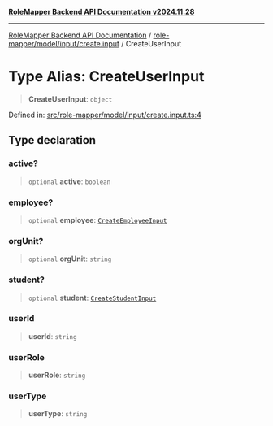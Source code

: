 [**RoleMapper Backend API Documentation v2024.11.28**](../../../../../README.md)

***

[RoleMapper Backend API Documentation](../../../../../modules.md) / [role-mapper/model/input/create.input](../README.md) / CreateUserInput

# Type Alias: CreateUserInput

> **CreateUserInput**: `object`

Defined in: [src/role-mapper/model/input/create.input.ts:4](https://github.com/FlowCraft-AG/RoleMapper/blob/dfa0426eb5b55e53274c22382030e399befc29aa/backend/src/role-mapper/model/input/create.input.ts#L4)

## Type declaration

### active?

> `optional` **active**: `boolean`

### employee?

> `optional` **employee**: [`CreateEmployeeInput`](CreateEmployeeInput.md)

### orgUnit?

> `optional` **orgUnit**: `string`

### student?

> `optional` **student**: [`CreateStudentInput`](CreateStudentInput.md)

### userId

> **userId**: `string`

### userRole

> **userRole**: `string`

### userType

> **userType**: `string`

